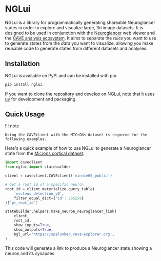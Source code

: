 # NGLui

NGLui is a library for programmatically generating shareable Neuroglancer states in order to explore and visualize large, 3d image datasets.
It is designed to be used in conjunction with the [Neuroglancer](https://github.com/google/neuroglancer) web viewer and the [CAVE analysis ecosystem](https://caveconnectome.github.io/CAVEclient/).
It aims to separate the *rules* you want to use to generate states from the *data* you want to visualize, allowing you make reusable code to generate states from different datasets and analyses.

## Installation

NGLui is available on PyPI and can be installed with pip:

```bash
pip install nglui
```

If you want to clone the repository and develop on NGLui, note that it uses [uv](https://astral.sh/blog/uv) for development and packaging.

## Quick Usage

!!! note

    Using the CAVEclient with the MICrONs dataset is required for the following examples.

Here's a quick example of how to use NGLui to generate a Neuroglancer state from the [Microns cortical dataset](https://www.microns-explorer.org).

```python
import caveclient
from nglui import statebuilder

client = caveclient.CAVEclient('minnie65_public')

# Get a root id of a specific neuron
root_id = client.materialize.query_table(
    'nucleus_detection_v0',
    filter_equal_dict={'id': 255258}
)['pt_root_id']

statebuilder.helpers.make_neuron_neuroglancer_link(
    client,
    root_id,
    show_inputs=True,
    show_outputs=True,
    ngl_url='https://spelunker.cave-explorer.org',
)
```

This code will generate a link to produce a Neuroglancer state showing a neuron and its synapses.